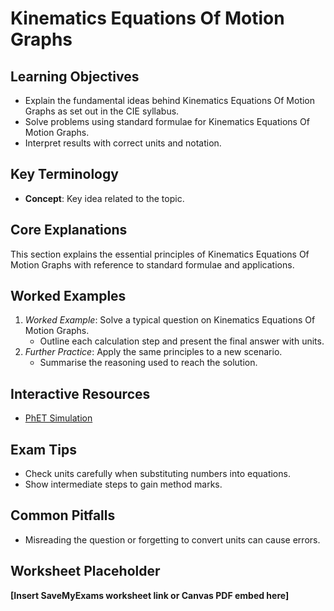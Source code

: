 # Kinematics Equations Of Motion Graphs

## Learning Objectives
- Explain the fundamental ideas behind Kinematics Equations Of Motion Graphs as set out in the CIE syllabus.
- Solve problems using standard formulae for Kinematics Equations Of Motion Graphs.
- Interpret results with correct units and notation.

## Key Terminology
- **Concept**: Key idea related to the topic.

## Core Explanations
This section explains the essential principles of Kinematics Equations Of Motion Graphs with reference to standard formulae and applications.

## Worked Examples
1. *Worked Example*: Solve a typical question on Kinematics Equations Of Motion Graphs.
   - Outline each calculation step and present the final answer with units.
2. *Further Practice*: Apply the same principles to a new scenario.
   - Summarise the reasoning used to reach the solution.

## Interactive Resources
- [PhET Simulation](https://phet.colorado.edu/)

## Exam Tips
- Check units carefully when substituting numbers into equations.
- Show intermediate steps to gain method marks.

## Common Pitfalls
- Misreading the question or forgetting to convert units can cause errors.

## Worksheet Placeholder
**[Insert SaveMyExams worksheet link or Canvas PDF embed here]**
